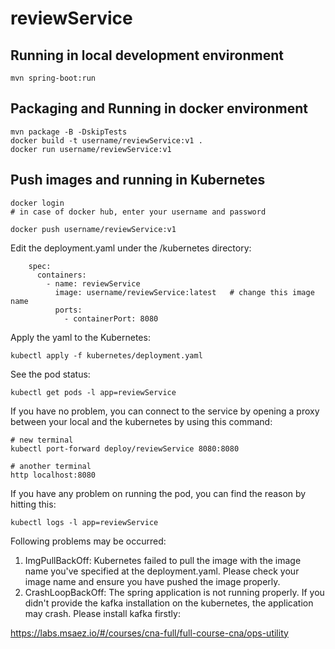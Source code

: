 # reviewService

## Running in local development environment

```
mvn spring-boot:run
```

## Packaging and Running in docker environment

```
mvn package -B -DskipTests
docker build -t username/reviewService:v1 .
docker run username/reviewService:v1
```

## Push images and running in Kubernetes

```
docker login 
# in case of docker hub, enter your username and password

docker push username/reviewService:v1
```

Edit the deployment.yaml under the /kubernetes directory:
```
    spec:
      containers:
        - name: reviewService
          image: username/reviewService:latest   # change this image name
          ports:
            - containerPort: 8080

```

Apply the yaml to the Kubernetes:
```
kubectl apply -f kubernetes/deployment.yaml
```

See the pod status:
```
kubectl get pods -l app=reviewService
```

If you have no problem, you can connect to the service by opening a proxy between your local and the kubernetes by using this command:
```
# new terminal
kubectl port-forward deploy/reviewService 8080:8080

# another terminal
http localhost:8080
```

If you have any problem on running the pod, you can find the reason by hitting this:
```
kubectl logs -l app=reviewService
```

Following problems may be occurred:

1. ImgPullBackOff:  Kubernetes failed to pull the image with the image name you've specified at the deployment.yaml. Please check your image name and ensure you have pushed the image properly.
1. CrashLoopBackOff: The spring application is not running properly. If you didn't provide the kafka installation on the kubernetes, the application may crash. Please install kafka firstly:

https://labs.msaez.io/#/courses/cna-full/full-course-cna/ops-utility

